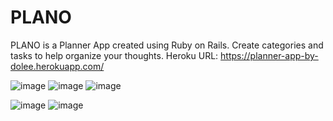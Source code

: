 # PLANO

PLANO is a Planner App created using Ruby on Rails. Create categories and tasks to help organize your thoughts.
Heroku URL: https://planner-app-by-dolee.herokuapp.com/

![image](https://user-images.githubusercontent.com/5262223/132080670-d243ee19-6ca8-4370-bf20-b908c8d0976d.png)
![image](https://user-images.githubusercontent.com/5262223/132080693-596b3e1e-38ff-4bd6-9fab-70b8d7413db1.png)
![image](https://user-images.githubusercontent.com/5262223/132080703-b5eaaaab-e601-431f-b984-b70687da1125.png)

![image](https://user-images.githubusercontent.com/5262223/132080675-c3dbef6e-d30f-4458-87d2-1e279cad4f5b.png)
![image](https://user-images.githubusercontent.com/5262223/132080682-fc9dca66-6221-47c3-b597-5a995911b47b.png)
